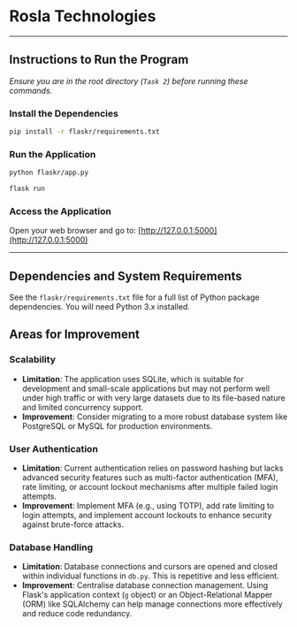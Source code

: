 # Rosla Technologies

---
## Instructions to Run the Program

*Ensure you are in the root directory (`Task 2`) before running these commands.*

### Install the Dependencies
```bash
pip install -r flaskr/requirements.txt
```

### Run the Application
```bash
python flaskr/app.py
```
```bash
flask run
```

### Access the Application
Open your web browser and go to:
[http://127.0.0.1:5000](http://127.0.0.1:5000)

---

## Dependencies and System Requirements

See the `flaskr/requirements.txt` file for a full list of Python package dependencies. You will need Python 3.x installed.

## Areas for Improvement

### Scalability
- **Limitation**: The application uses SQLite, which is suitable for development and small-scale applications but may not perform well under high traffic or with very large datasets due to its file-based nature and limited concurrency support.
- **Improvement**: Consider migrating to a more robust database system like PostgreSQL or MySQL for production environments.

### User Authentication
- **Limitation**: Current authentication relies on password hashing but lacks advanced security features such as multi-factor authentication (MFA), rate limiting, or account lockout mechanisms after multiple failed login attempts.
- **Improvement**: Implement MFA (e.g., using TOTP), add rate limiting to login attempts, and implement account lockouts to enhance security against brute-force attacks.

### Database Handling
- **Limitation**: Database connections and cursors are opened and closed within individual functions in `db.py`. This is repetitive and less efficient.
- **Improvement**: Centralise database connection management. Using Flask's application context (`g` object) or an Object-Relational Mapper (ORM) like SQLAlchemy can help manage connections more effectively and reduce code redundancy.